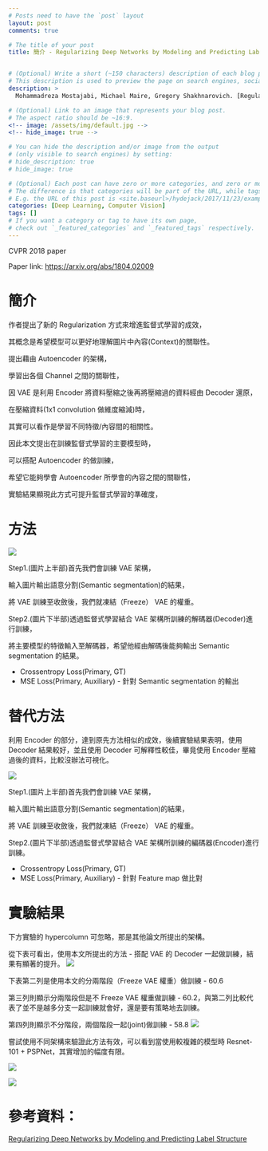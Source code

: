 ```yaml
---
# Posts need to have the `post` layout
layout: post
comments: true

# The title of your post
title: 簡介 - Regularizing Deep Networks by Modeling and Predicting Label Structure


# (Optional) Write a short (~150 characters) description of each blog post.
# This description is used to preview the page on search engines, social media, etc.
description: >
  Mohammadreza Mostajabi, Michael Maire, Gregory Shakhnarovich. [Regularizing Deep Networks by Modeling and Predicting Label Structure](https://arxiv.org/abs/1804.02009). In CVPR'18.

# (Optional) Link to an image that represents your blog post.
# The aspect ratio should be ~16:9.
<!-- image: /assets/img/default.jpg -->
<!-- hide_image: true -->

# You can hide the description and/or image from the output
# (only visible to search engines) by setting:
# hide_description: true
# hide_image: true

# (Optional) Each post can have zero or more categories, and zero or more tags.
# The difference is that categories will be part of the URL, while tags will not.
# E.g. the URL of this post is <site.baseurl>/hydejack/2017/11/23/example-content/
categories: [Deep Learning, Computer Vision]
tags: []
# If you want a category or tag to have its own page,
# check out `_featured_categories` and `_featured_tags` respectively.
---
```

CVPR 2018 paper

Paper link: https://arxiv.org/abs/1804.02009

<!-- Github:  -->

# 簡介

作者提出了新的 Regularization 方式來增進監督式學習的成效，

其概念是希望模型可以更好地理解圖片中內容(Context)的關聯性。

提出藉由 Autoencoder 的架構，

學習出各個 Channel 之間的關聯性，

因 VAE 是利用 Encoder 將資料壓縮之後再將壓縮過的資料經由 Decoder 還原，

在壓縮資料(1x1 convolution 做維度縮減)時，

其實可以看作是學習不同特徵/內容間的相關性。

因此本文提出在訓練監督式學習的主要模型時，

可以搭配 Autoencoder 的做訓練，

希望它能夠學會 Autoencoder 所學會的內容之間的關聯性，

實驗結果顯現此方式可提升監督式學習的準確度，

# 方法

![](/assets/img/2019-09-28-Regularizing-by-model/fig1.png)

Step1.(圖片上半部)首先我們會訓練 VAE 架構，

輸入圖片輸出語意分割(Semantic segmentation)的結果，

將 VAE 訓練至收斂後，我們就凍結（Freeze） VAE 的權重。

Step2.(圖片下半部)透過監督式學習結合 VAE 架構所訓練的解碼器(Decoder)進行訓練，

將主要模型的特徵輸入至解碼器，希望他經由解碼後能夠輸出 Semantic segmentation 的結果。
- Crossentropy Loss(Primary, GT) 
- MSE Loss(Primary, Auxiliary) - 針對 Semantic segmentation 的輸出 


# 替代方法

利用 Encoder 的部分，達到原先方法相似的成效，後續實驗結果表明，使用 Decoder 結果較好，並且使用 Decoder 可解釋性較佳，畢竟使用 Encoder 壓縮過後的資料，比較沒辦法可視化。

![](/assets/img/2019-09-28-Regularizing-by-model/fig4.png)

Step1.(圖片上半部)首先我們會訓練 VAE 架構，

輸入圖片輸出語意分割(Semantic segmentation)的結果，

將 VAE 訓練至收斂後，我們就凍結（Freeze） VAE 的權重。

Step2.(圖片下半部)透過監督式學習結合 VAE 架構所訓練的編碼器(Encoder)進行訓練。

- Crossentropy Loss(Primary, GT) 
- MSE Loss(Primary, Auxiliary) - 針對 Feature map 做比對


# 實驗結果

下方實驗的 hypercolumn 可忽略，那是其他論文所提出的架構。

從下表可看出，使用本文所提出的方法 - 搭配 VAE 的 Decoder 一起做訓練，結果有顯著的提升。
![](/assets/img/2019-09-28-Regularizing-by-model/table1.png)

下表第二列是使用本文的分兩階段（Freeze VAE 權重）做訓練 - 60.6

第三列則顯示分兩階段但是不 Freeze VAE 權重做訓練 - 60.2，與第二列比較代表了並不是越多分支一起訓練就會好，還是要有策略地去訓練。

第四列則顯示不分階段，兩個階段一起(joint)做訓練 - 58.8
![](/assets/img/2019-09-28-Regularizing-by-model/table2.png)

嘗試使用不同架構來驗證此方法有效，可以看到當使用較複雜的模型時 Resnet-101 + PSPNet，其實增加的幅度有限。

![](/assets/img/2019-09-28-Regularizing-by-model/table3.png)


![](/assets/img/2019-09-28-Regularizing-by-model/fig6.png)


# 參考資料：

[Regularizing Deep Networks by Modeling and Predicting Label Structure]

[Regularizing Deep Networks by Modeling and Predicting Label Structure]:https://arxiv.org/abs/1804.02009